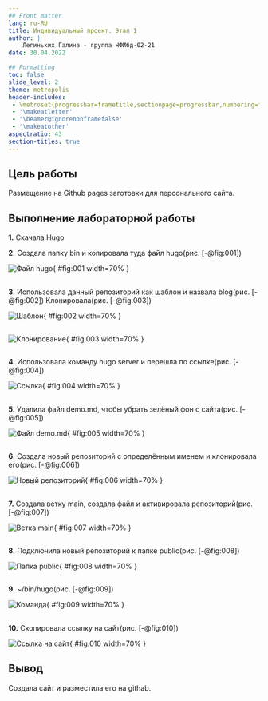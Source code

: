 ```yaml
---
## Front matter
lang: ru-RU
title: Индивидуальный проект. Этап 1
author: |
    Легиньких Галина - группа НФИбд-02-21
date: 30.04.2022

## Formatting
toc: false
slide_level: 2
theme: metropolis
header-includes: 
 - \metroset{progressbar=frametitle,sectionpage=progressbar,numbering=fraction}
 - '\makeatletter'
 - '\beamer@ignorenonframefalse'
 - '\makeatother'
aspectratio: 43
section-titles: true
---
```


## Цель работы

Размещение на Github pages заготовки для персонального сайта.

## Выполнение лабораторной работы

**1.** Скачала Hugo

**2.** Создала папку bin и копировала туда файл hugo(рис. [-@fig:001])

![Файл hugo](image/1.png){ #fig:001 width=70% }

##

**3.** Использовала данный репозиторий как шаблон и назвала blog(рис. [-@fig:002]) Клонировала(рис. [-@fig:003])

![Шаблон](image/2.png){ #fig:002 width=70% }

##

![Клонирование](image/3.png){ #fig:003 width=70% }

##

**4.** Использовала команду hugo server и перешла по ссылке(рис. [-@fig:004])

![Ссылка](image/4.png){ #fig:004 width=70% }

##

**5.** Удалила файл demo.md, чтобы убрать зелёный фон с сайта(рис. [-@fig:005])

![Файл demo.md](image/5.png){ #fig:005 width=70% }

##

**6.** Создала новый репозиторий с определённым именем и клонировала его(рис. [-@fig:006])

![Новый репозиторий](image/6.png){ #fig:006 width=70% }

##

**7.** Создала ветку main, создала файл и активировала репозиторий(рис. [-@fig:007])

![Ветка main](image/7.png){ #fig:007 width=70% }

##

**8.** Подключила новый репозиторий к папке public(рис. [-@fig:008])

![Папка public](image/8.png){ #fig:008 width=70% }

##

**9.** ~/bin/hugo(рис. [-@fig:009])

![Команда](image/9.png){ #fig:009 width=70% }

##

**10.** Скопировала ссылку на сайт(рис. [-@fig:010])

![Ссылка на сайт](image/10.png){ #fig:010 width=70% } 

## Вывод

Создала сайт и разместила его на githab.


